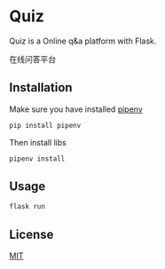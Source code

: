 # Quiz

Quiz is a Online q&a platform with Flask.

在线问答平台

## Installation

Make sure you have installed [pipenv](https://docs.pipenv.org/en/latest/)

```bash
pip install pipenv
```

Then install libs

```bash
pipenv install
```

## Usage

```bash
flask run
```

## License
[MIT](https://choosealicense.com/lice:wqnses/mit/)
